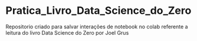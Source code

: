 # Pratica_Livro_Data_Science_do_Zero

Repositorio criado para salvar interações de notebook no colab referente a leitura do livro Data Science do Zero por Joel Grus
